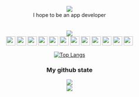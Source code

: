 <!--
**Choe-Ji-Hwan/Choe-Ji-Hwan** is a ✨ _special_ ✨ repository because its `README.md` (this file) appears on your GitHub profile.

Here are some ideas to get you started:

- 🔭 I’m currently working on ...
- 🌱 I’m currently learning ...
- 👯 I’m looking to collaborate on ...
- 🤔 I’m looking for help with ...
- 💬 Ask me about ...
- 📫 How to reach me: ...
- 😄 Pronouns: ...
- ⚡ Fun fact: ...
-->
<div align="center">
  
<img src="https://capsule-render.vercel.app/api?type=Waving&color=auto&customColorList=3,3,3,3,3,4&height=200&section=header&text=Choe-Ji-Hwan&fontSize=50" />
  <div align="center">I hope to be an app developer<div></br></br>
  <div float="left">
    <img src="http://mazassumnida.wtf/api/mini/generate_badge?boj=ghldtjd901"/></br>
<img src="https://user-images.githubusercontent.com/54761791/161787463-9ba3d32c-bec4-4eba-b086-448efa08a549.svg" width=25 height=25/>
<img src="https://user-images.githubusercontent.com/54761791/161785842-942c2f6e-bf26-414e-abc5-0111cc9b6e45.svg" width=25 height=25/>
<img src="https://user-images.githubusercontent.com/54761791/161785848-e2108c48-4ff0-4a5a-b263-27022c1bd8cd.svg" width=25 height=25/>
<img src="https://user-images.githubusercontent.com/54761791/161785853-6cdd16b2-4c16-44d5-97aa-27fdb5a8942f.svg" width=25 height=25/>
<img src="https://user-images.githubusercontent.com/54761791/161785866-e7870c44-2a54-45cc-994d-fd94aabdf610.svg" width=25 height=25/>   
<img src="https://user-images.githubusercontent.com/54761791/161785875-221b77a5-e2ae-4b08-87d6-cc10628843bf.svg" width=25 height=25/>
<img src="https://user-images.githubusercontent.com/54761791/161785830-8fb0fdd0-e95b-4418-81d6-504c03b187e3.svg" width=25 height=25/>
<img src="https://user-images.githubusercontent.com/54761791/161785888-c488afe2-8580-44e6-8dbf-82afe3581f84.svg" width=25 height=25/>
<img src="https://user-images.githubusercontent.com/54761791/161785637-267e1284-6b39-4c96-9162-75310af6c5fb.svg" width=25 height=25/>    
<img src="https://user-images.githubusercontent.com/54761791/161785899-aa1fbd3c-ea9e-4cd8-b1b0-08ddafa7f974.svg" width=25 height=25/>
<img src="https://user-images.githubusercontent.com/54761791/161785905-9c96ed8c-6a8e-4143-9ae9-e26febb92454.svg" width=25 height=25/>
<img src="https://user-images.githubusercontent.com/54761791/161785910-a0802c3c-c048-4895-82e3-bf50e25df38d.svg" width=25 height=25/>
  
  [![Top Langs](https://github-readme-stats.vercel.app/api/top-langs/?username=Choe-Ji-Hwan&layout=compact)](https://github.com/anuraghazra/github-readme-stats) 
  
  </div>
 
### My github state
  
<img src="https://hits.seeyoufarm.com/api/count/incr/badge.svg?url=https%3A%2F%2Fgithub.com%2FChoe-Ji-Hwan&count_bg=%2379C83D&title_bg=%23555555&icon=android.svg&icon_color=%23E7E7E7&title=hits&edge_flat=false"/></br>
<img src="https://github-readme-stats.vercel.app/api?username=Choe-Ji-Hwan&&show_icons=true&theme=flag-india"/></br>
</div>
